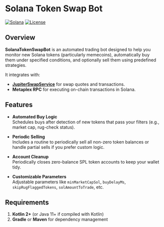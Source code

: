 # Solana Token Swap Bot

[![Solana](https://img.shields.io/badge/Solana-Blockchain-2E333C?logo=solana&logoColor=white)](https://solana.com/)
[![License](https://img.shields.io/badge/License-MIT-green.svg)](./LICENSE)

## Overview

**SolanaTokenSwapBot** is an automated trading bot designed to help you monitor new Solana tokens (particularly memecoins), automatically buy them under specified conditions, and optionally sell them using predefined strategies. 

It integrates with:
- **[JupiterSwapService](https://jup.ag/)** for swap quotes and transactions.
- **Metaplex RPC** for executing on-chain transactions in Solana.

## Features

- **Automated Buy Logic**  
  Schedules buys after detection of new tokens that pass your filters (e.g., market cap, rug-check status).

- **Periodic Selling**  
  Includes a routine to periodically sell all non-zero token balances or handle partial sells if you prefer custom logic.

- **Account Cleanup**  
  Periodically closes zero-balance SPL token accounts to keep your wallet tidy.

- **Customizable Parameters**  
  Adjustable parameters like `minMarketCapSol`, `buyDelayMs`, `skipRugFlaggedTokens`, `solAmountToTrade`, etc.

## Requirements

1. **Kotlin 2+** (or Java 11+ if compiled with Kotlin)
2. **Gradle** or **Maven** for dependency management
